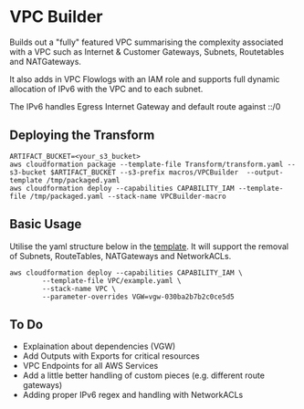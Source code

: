 # VPC Builder

Builds out a "fully" featured VPC summarising the complexity associated with a VPC such as Internet & Customer Gateways, Subnets, Routetables and NATGateways.

It also adds in VPC Flowlogs with an IAM role and supports full dynamic allocation of IPv6 with the VPC and to each subnet.

The IPv6 handles Egress Internet Gateway and default route against ::/0

## Deploying the Transform

```
ARTIFACT_BUCKET=<your_s3_bucket>
aws cloudformation package --template-file Transform/transform.yaml --s3-bucket $ARTIFACT_BUCKET --s3-prefix macros/VPCBuilder  --output-template /tmp/packaged.yaml
aws cloudformation deploy --capabilities CAPABILITY_IAM --template-file /tmp/packaged.yaml --stack-name VPCBuilder-macro
```

## Basic Usage

Utilise the yaml structure below in the [template](VPC/example.yaml). It will support the removal of Subnets, RouteTables, NATGateways and NetworkACLs.

```
aws cloudformation deploy --capabilities CAPABILITY_IAM \
        --template-file VPC/example.yaml \
        --stack-name VPC \
        --parameter-overrides VGW=vgw-030ba2b7b2c0ce5d5
```

## To Do

- Explaination about dependencies (VGW)
- Add Outputs with Exports for critical resources
- VPC Endpoints for all AWS Services
- Add a little better handling of custom pieces (e.g. different route gateways)
- Adding proper IPv6 regex and handling with NetworkACLs

